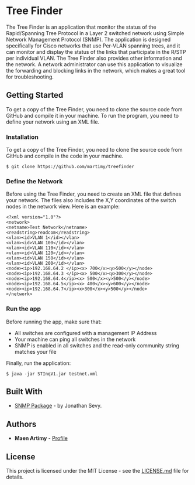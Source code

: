 # Tree Finder

The Tree Finder is an application that monitor the status of the Rapid/Spanning Tree Protocol in a Layer 2 switched network using Simple Network Management Protocol (SNMP). The application is designed specifically for Cisco networks that use Per-VLAN spanning trees, and it can monitor and display the status of the links that participate in the R/STP per individual VLAN. The Tree Finder also provides other information and the network. A network administrator can use this application to visualize the forwarding and blocking links in the network, which makes a great tool for troubleshooting.  

## Getting Started 

To get a copy of the Tree Finder, you need to clone the source code from GitHub and compile it in your machine. To run the program, you need to define your network using an XML file. 

### Installation

To get a copy of the Tree Finder, you need to clone the source code from GitHub and compile in the code in your machine.

```
$ git clone https://github.com/martimy/treefinder
```

### Define the Network

Before using the Tree Finder, you need to create an XML file that defines your network. The files also includes the X,Y coordinates of the switch nodes in the network view. Here is an example:

```
<?xml version="1.0"?>
<network>
<netname>Test Network</netname>
<readstring>readcom</readstring>
<vlan><id>VLAN 1</id></vlan>
<vlan><id>VLAN 100</id></vlan>
<vlan><id>VLAN 110</id></vlan>
<vlan><id>VLAN 120</id></vlan>
<vlan><id>VLAN 150</id></vlan>
<vlan><id>VLAN 200</id></vlan>
<node><ip>192.168.64.2 </ip><x> 700</x><y>500</y></node>
<node><ip>192.168.64.3 </ip><x> 500</x><y>300</y></node>
<node><ip>192.168.64.4</ip><x> 500</x><y>500</y></node>
<node><ip>192.168.64.5</ip><x> 400</x><y>600</y></node>
<node><ip>192.168.64.7</ip><x>300</x><y>500</y></node>
</network>
```

### Run the app

Before running the app, make sure that:
* All switches are configured with a management IP Address 
* Your machine can ping all switches in the network
* SNMP is enabled in all switches and the read-only community string matches your file

Finally, run the application:

```
$ java -jar STInqV1.jar testnet.xml
```

## Built With

* [SNMP Package](https://jsevy.com/snmp/) - by Jonathan Sevy.


## Authors

* **Maen Artimy** - [Profile](https://github.com/martimy)

## License

This project is licensed under the MIT License - see the [LICENSE.md](LICENSE.md) file for details.
